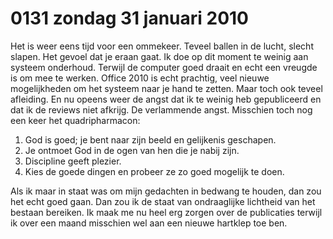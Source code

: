 # 0131 zondag 31 januari 2010
Het is weer eens tijd voor een ommekeer. Teveel ballen in de lucht, slecht slapen. Het gevoel dat je eraan gaat. Ik doe op dit moment te weinig aan systeem onderhoud. Terwijl de computer goed draait en echt een vreugde is om mee te werken. Office 2010 is echt prachtig, veel nieuwe mogelijkheden om het systeem naar je hand te zetten. Maar toch ook teveel afleiding. En nu opeens weer de angst dat ik te weinig heb gepubliceerd en dat ik de reviews niet afkrijg. De verlammende angst. Misschien toch nog een keer het quadripharmacon:

1. God is goed; je bent naar zijn beeld en gelijkenis geschapen.
2. Je ontmoet God in de ogen van hen die je nabij zijn.
3. Discipline geeft plezier.
4. Kies de goede dingen en probeer ze zo goed mogelijk te doen.

Als ik maar in staat was om mijn gedachten in bedwang te houden, dan zou het echt goed gaan. Dan zou ik de staat van ondraaglijke lichtheid van het bestaan bereiken. Ik maak me nu heel erg zorgen over de publicaties terwijl ik over een maand misschien wel aan een nieuwe hartklep toe ben.